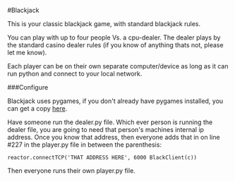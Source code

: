 #Blackjack

This is your classic blackjack game, with standard blackjack rules.

You can play with up to four people Vs. a cpu-dealer.  The dealer plays by the standard 
casino dealer rules (if you know of anything thats not, please let me know).  

Each player can be on their own separate computer/device as long as it can run python and 
connect to your local network.


###Configure

Blackjack uses pygames, if you don't already have pygames installed, you can get a copy [here](http://www.pygame.org/news.html).

Have someone run the dealer.py file.  Which ever person is running the dealer file, you are
going to need that person's machines internal ip address.  Once you know that address,
then everyone adds that in on line #227 in the player.py file in between the parenthesis:

    reactor.connectTCP('THAT ADDRESS HERE', 6000 BlackClient(c))
 
Then everyone runs their own player.py file. 
